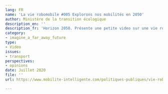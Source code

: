 ```yaml
---
lang: FR
name: 'La vie robomobile #005 Explorons nos mobilités en 2050'
author: Ministère de la transition écologique
description_en: ''
description_fr: 'Horizon 2050. Présente une petite video sur une vie robomobile imaginaire '
category:
- imagine_a_far_away_future
type:
- Video
issues:
- transport
perspectives:
- opinions
date: Juillet 2020
file: ''
url: https://www.mobilite-intelligente.com/politiques-publiques/vie-robomobile/la-lettre/N005

---
```

